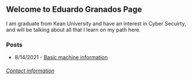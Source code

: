 ## Welcome to Eduardo Granados Page

I am graduate from Kean University and have an interest in Cyber Secuirty, and will be talking about all that I learn on my path here.

### **Posts**

- 8/14/2021 - [Basic machine information](machine_info.md)


###### [Contact information](contact.md)